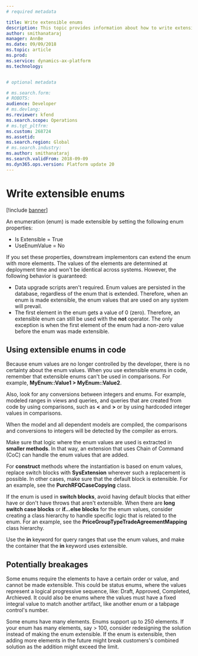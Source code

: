 ```yaml
---
# required metadata

title: Write extensible enums
description: This topic provides information about how to write extensible enums.
author: smithanataraj
manager: AnnBe
ms.date: 09/09/2018
ms.topic: article
ms.prod: 
ms.service: dynamics-ax-platform
ms.technology: 


# optional metadata

# ms.search.form: 
# ROBOTS: 
audience: Developer
# ms.devlang: 
ms.reviewer: kfend
ms.search.scope: Operations
# ms.tgt_pltfrm: 
ms.custom: 268724
ms.assetid: 
ms.search.region: Global
# ms.search.industry: 
ms.author: smithanataraj
ms.search.validFrom: 2018-09-09
ms.dyn365.ops.version: Platform update 20
---
```


# Write extensible enums

[!include [banner](../includes/banner.md)]

An enumeration (enum) is made extensible by setting the following enum properties:

- Is Extensible = True
- UseEnumValue = No

If you set these properties, downstream implementors can extend the enum with more elements. The values of the elements are determined at deployment time and won't be identical across systems. However, the following behavior is guaranteed:

+ Data upgrade scripts aren't required. Enum values are persisted in the database, regardless of the enum that is extended. Therefore, when an enum is made extensible, the enum values that are used on any system will prevail.
+ The first element in the enum gets a value of 0 (zero). Therefore, an extensible enum can still be used with the **not** operator. The only exception is when the first element of the enum had a non-zero value before the enum was made extensible.
	
## Using extensible enums in code
Because enum values are no longer controlled by the developer, there is no certainty about the enum values. When you use extensible enums in code, remember that extensible enums can't be used in comparisons. For example, **MyEnum::Value1 \> MyEnum::Value2**.

Also, look for any conversions between integers and enums. For example, modeled ranges in views and queries, and queries that are created from code by using comparisons, such as **\<** and **\>** or by using hardcoded integer values in comparisons.

When the model and all dependent models are compiled, the comparisons and conversions to integers will be detected by the compiler as errors.
	
Make sure that logic where the enum values are used is extracted in **smaller methods**. In that way, an extension that uses Chain of Command (CoC) can handle the enum values that are added.

For **construct** methods where the instantiation is based on enum values, replace switch blocks with **SysExtension** wherever such a replacement is possible. In other cases, make sure that the default block is extensible. For an example, see the **PurchRFQCaseCopying** class.

If the enum is used in **switch blocks**, avoid having default blocks that either have or don't have throws that aren't extensible. 
When there are **long switch case blocks** or **if...else blocks** for the enum values, consider creating a class hierarchy to handle specific logic that is related to the enum. For an example, see the **PriceGroupTypeTradeAgreementMapping** class hierarchy.

Use the **in** keyword for query ranges that use the enum values, and make the container that the **in** keyword uses extensible.

## Potentially breakages
Some enums require the elements to have a certain order or value, and cannot be made extensible. This could be status enums, where the values represent a logical progressive sequence, like: Draft, Approved, Completed, Archieved. It could also be enums where the values must have a fixed integral value to match another artifact, like another enum or a tabpage control's number.   

Some enums have many elements. Enums support up to 250 elements. If your enum has many elements, say > 100, consider redesigning the solution instead of making the enum extensible. If the enum is extensible, then adding more elements in the future might break customers's combined solution as the addition might exceed the limit.
